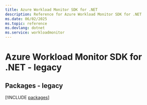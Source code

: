 ```yaml
---
title: Azure Workload Monitor SDK for .NET
description: Reference for Azure Workload Monitor SDK for .NET
ms.date: 06/02/2025
ms.topic: reference
ms.devlang: dotnet
ms.service: workloadmonitor
---
```

# Azure Workload Monitor SDK for .NET - legacy
## Packages - legacy
[!INCLUDE [packages](workload-monitor-index.md)]
